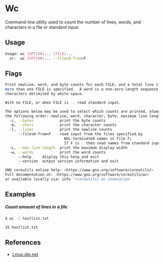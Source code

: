 # Wc

Command-line utility used to count the number of lines, words, and characters in a file or standard input.

## Usage

```bash
Usage: wc [OPTION]... [FILE]...
  or:  wc [OPTION]... --files0-from=F
```

## Flags

```bash
Print newline, word, and byte counts for each FILE, and a total line if
more than one FILE is specified.  A word is a non-zero-length sequence of
characters delimited by white space.

With no FILE, or when FILE is -, read standard input.

The options below may be used to select which counts are printed, always in
the following order: newline, word, character, byte, maximum line length.
  -c, --bytes            print the byte counts
  -m, --chars            print the character counts
  -l, --lines            print the newline counts
      --files0-from=F    read input from the files specified by
                           NUL-terminated names in file F;
                           If F is - then read names from standard input
  -L, --max-line-length  print the maximum display width
  -w, --words            print the word counts
      --help     display this help and exit
      --version  output version information and exit

GNU coreutils online help: <https://www.gnu.org/software/coreutils/>
Full documentation at: <https://www.gnu.org/software/coreutils/wc>
or available locally via: info '(coreutils) wc invocation'
```

## Examples

##### Count amount of lines in a file

```bash
$ wc -l hostlist.txt

35 hostlist.txt
```

## References

- [Linux.die.net](https://linux.die.net/man/1/wc)
